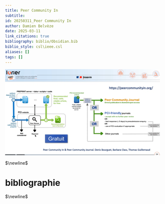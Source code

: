 ```yaml
---
title: Peer Community In
subtitle:
id: 20250311_Peer Community In
author: Damien Belvèze
date: 2025-03-11
link_citations: true
bibliography: biblio/Obsidian.bib
biblio_style: csl\ieee.csl
aliases: []
tags: []
---
```


![](images/PCI_post.png)




$\newline$
# bibliographie
$\newline$






